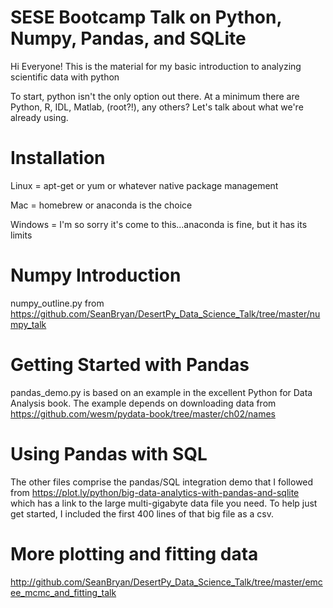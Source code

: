 # SESE Bootcamp Talk on Python, Numpy, Pandas, and SQLite

Hi Everyone! This is the material for my basic introduction to analyzing scientific data with python

To start, python isn't the only option out there. At a minimum there are Python, R, IDL, Matlab, (root?!), any others? Let's talk about what we're already using.

# Installation

Linux = apt-get or yum or whatever native package management

Mac = homebrew or anaconda is the choice

Windows = I'm so sorry it's come to this...anaconda is fine, but it has its limits


# Numpy Introduction
numpy_outline.py from https://github.com/SeanBryan/DesertPy_Data_Science_Talk/tree/master/numpy_talk

# Getting Started with Pandas

pandas_demo.py is based on an example in the excellent Python for Data Analysis book. The example depends on downloading data from https://github.com/wesm/pydata-book/tree/master/ch02/names

# Using Pandas with SQL

The other files comprise the pandas/SQL integration demo that I followed from https://plot.ly/python/big-data-analytics-with-pandas-and-sqlite which has a link to the large multi-gigabyte data file you need. To help just get started, I included the first 400 lines of that big file as a csv.

# More plotting and fitting data
http://github.com/SeanBryan/DesertPy_Data_Science_Talk/tree/master/emcee_mcmc_and_fitting_talk
